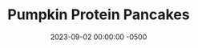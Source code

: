 ---
layout: post
title:  "Pumpkin Protein Pancakes"
date:   2023-09-02 00:00:00 -0500
categories:
- Recipes
- Breakfast
permalink: /recipes/pancake
image: /assets/Food/Breakfast/Pumpkin Pancake/pancake-cover.jpg
ing: pancake-ing
facts: pancake-facts
Prep: 20
Rest: 
Cook: 10
Source1: https://www.youtube.com/watch?v=lGQu2aFsnvc
Source2: 
whisk: https://s.samsungfood.com/yiMuk
tags: 
- oatmeal
- oats
- protein
- whey
- yogurt
- gluten free
- butternut
- squash
- sweet potato
Description: Unlike regular pancakes, these will serve to keep you fully all the way until lunch. With protein of the whey and fiber of the oats, plus the addition of pumpkin puree serve as a perfect fall recipe. These also work as waffles as well, but I prefer the pancakes.  For more pumpkin recipes, see my <a href="pumpkin-bread">Protein Pumpkin Loaf</a>, <a href="pumpkin-pie">Perfect Protein Packed Pumpkin Pie</a>, or <a href="oats-pumpkin">Pumpkin Pie Protein Overnight Oats</a>
Instructions: 
- In a medium bowl, whisk together all the ingredients. Let batter rest for 5-10 minutes<br><br>

- Some good substitutions include replacing the pumpkin puree with a mashed banana, <a href="apple-spread">No Sugar Added Apple Spread</a>, or <a href="sweet-potato-puree">Roasted Sweet Potatoe Puree</a>. You can also use 1/2 tbsp (10 g) honey/maple syrup or 1 tbsp (15 g) mini chocolate chips in place of the liquid stevia or monk fruit.  For a banana nut pancake, leave out the ginger and nutmeg, and instead add about 1/4 tsp (1.25 g) almond extract, as well as used a mashed overripe banana in place of pumpkin<br><br>

- Meanwhile, preheat a large nonstick pan over medium heat with a spray of oil. The pan should sound like it's sizzling lightly when the batter is spooned in<br><br>

- Scoop batter into the pan. Cover, and cook over medium heat for about a minute, or until bubbles start to form. Flip, and cook for an additional minute. Remove from the pan, transfer to a wire rack or plate, and repeat. This recipe should make about 6 small pancakes<br><br>

- Also works as waffles. Cook on medium heat or so for 2-3 minutes
---